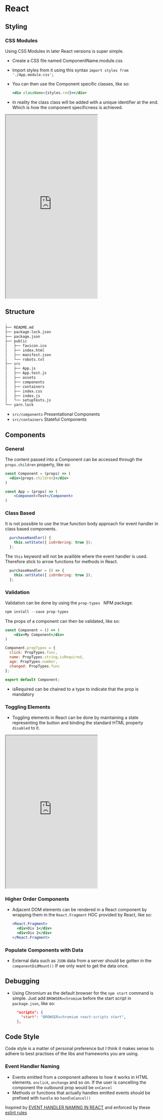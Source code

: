 # React

## Styling

### CSS Modules

Using CSS Modules in later React versions is super simple.

* Create a CSS file named ComponentName.module.css

* Import styles from it using this syntax `import styles from './App.module.css';`

* You can then use the Component specific classes, like so:

  ```jsx
  <div className={styles.red}></div>
  ```

* In reality the class class will be added with a unique identifier at the end. Which is how the component specificness is achieved.


<iframe height=600 src="https://stackblitz.com/edit/carlba-js-react-css-modules?embed=1&file=src/App.js"></iframe>

## Structure

```bash
.
├── README.md
├── package-lock.json
├── package.json
├── public
│   ├── favicon.ico
│   ├── index.html
│   ├── manifest.json
│   └── robots.txt
├── src
│   ├── App.js
│   ├── App.test.js
│   ├── assets
│   ├── components
│   ├── containers
│   ├── index.css
│   ├── index.js
│   └── setupTests.js
└── yarn.lock
```

* `src/components` Presentational Components
* `src/containers` Stateful Components

## Components

### General

The content passed into a Component can be accessed through the `props.children` property, like so:

```jsx
const Component = (props) => (
  <div>{props.children}</div>  
)

const App = (props) => (
	<Component>Test</Component>
)
```

### Class Based

It is not possible to use the true function body approach for event handler in class based components.

```jsx
  purchaseHandler() {
    this.setState({ isOrdering: true });
  };
```

The `this` keyword will not be availible where the event handler is used. Therefore stick to arrow functions for methods in React.

```jsx
  purchaseHandler = () => {
    this.setState({ isOrdering: true });
  };
```



### Validation

Validation can be done by using the `prop-types ` NPM package.

```jsx
npm install --save prop-types
```

The props of a component can then be validated, like so:

```jsx
const Component = () => (
	<div>My Component</div>
)

Component.propTypes = {
  click: PropTypes.func,
  name: PropTypes.string.isRequired,
  age: PropTypes.number,
  changed: PropTypes.func
};

export default Component;
```

* isRequired can be chained to a type to indicate that the prop is mandatory

### Toggling Elements

* Toggling elements in React can be done by maintaining a state representing the button and binding the standard HTML property `disabled` to it.

<iframe height=500px src="https://stackblitz.com/edit/carlba-js-react-template-disable-button?embed=1&file=src/App.js"></iframe>

### Higher Order Components

* Adjacent DOM elements can be rendered in a React component by wrapping them in the `React.Fragment` HOC provided by React, like so:

  ```jsx
  <React.Fragment>
  	<div>Div 1</div>
    <div>Div 2</div>
  </React.Fragment>
  ```

### Populate Components with Data

* External data such as `JSON` data from a server should be gotten in the `componentDidMount()` If we only want to get the data once.





## Debugging

* Using Chromium as the default browser for the `npm start` command is simple. Just add   `BROWSER=chromium` before the start script in `package.json`, like so:

  ```json
    "scripts": {
      "start": "BROWSER=chromium react-scripts start",    
    },
  ```

  

## Code Style

Code style is a matter of personal preference but I think it makes sense to adhere to best practises of the libs and frameworks you are using.

### Event Handler Naming

* Events emitted from a component adheres to how it works in HTML elements. `onclick`, `onchange` and so on. If the user is cancelling the component the outbound prop would be `onCancel`
* Methods or functions that actually handles emitted events should be prefixed with `handle` so `handleCancel()`

Inspired by [EVENT HANDLER NAMING IN REACT](https://jaketrent.com/post/naming-event-handlers-react) and enforced by these [eslint rules](https://github.com/yannickcr/eslint-plugin-react/blob/master/docs/rules/jsx-handler-names.md)

